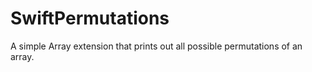 # SwiftPermutations

A simple Array extension that prints out all possible permutations of an array. 

